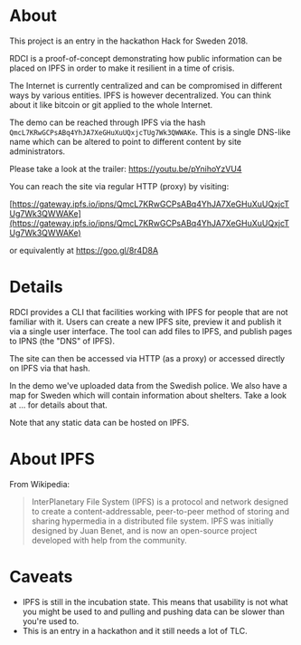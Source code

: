 # About

This project is an entry in the hackathon Hack for Sweden 2018.

RDCI is a proof-of-concept demonstrating how public information can be placed on IPFS in order to make it resilient in a time 
of crisis.

The Internet is currently centralized and can be compromised in different ways by various entities. IPFS is however decentralized. You can think about it like bitcoin or git applied to the whole Internet.

The demo can be reached through IPFS via the hash `QmcL7KRwGCPsABq4YhJA7XeGHuXuUQxjcTUg7Wk3QWWAKe`. This is a single DNS-like name which can be altered to point to different content by site administrators.


Please take a look at the trailer: https://youtu.be/pYnihoYzVU4

You can reach the site via regular HTTP (proxy) by visiting:

[https://gateway.ipfs.io/ipns/QmcL7KRwGCPsABq4YhJA7XeGHuXuUQxjcTUg7Wk3QWWAKe](https://gateway.ipfs.io/ipns/QmcL7KRwGCPsABq4YhJA7XeGHuXuUQxjcTUg7Wk3QWWAKe)

or equivalently at https://goo.gl/8r4D8A

# Details

RDCI provides a CLI that facilities working with IPFS for people that are not familiar with it. Users can create a new IPFS site, preview it and publish it via a single user interface. The tool can add files to IPFS, and publish pages to IPNS (the "DNS" of IPFS).

The site can then be accessed via HTTP (as a proxy) or accessed directly on IPFS via that hash.

In the demo we've uploaded data from the Swedish police. We also have a map for Sweden which will contain information about shelters. Take a look at ... for details about that.

Note that any static data can be hosted on IPFS.

# About IPFS

From Wikipedia:

> InterPlanetary File System (IPFS) is a protocol and network designed to create a content-addressable, peer-to-peer method of storing and sharing hypermedia in a distributed file system. IPFS was initially designed by Juan Benet, and is now an open-source project developed with help from the community.

# Caveats

* IPFS is still in the incubation state. This means that usability is not what you might be used to and pulling and pushing data can be slower than you're used to.
* This is an entry in a hackathon and it still needs a lot of TLC.

